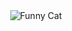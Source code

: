 <div align="center">
  <img src="https://media.giphy.com/media/JIX9t2j0ZTN9S/giphy.gif" alt="Funny Cat"/>
</div>
